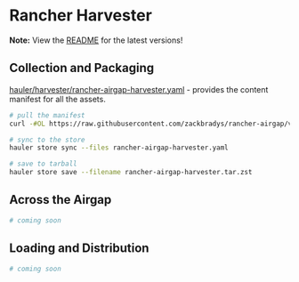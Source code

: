 # Rancher Harvester

**Note:** View the [README](https://github.com/zackbradys/rancher-airgap/blob/main/README.md) for the latest versions!

## Collection and Packaging

[hauler/harvester/rancher-airgap-harvester.yaml](https://github.com/zackbradys/rancher-airgap/blob/v2.0.2/hauler/harvester/rancher-airgap-harvester.yaml) - provides the content manifest for all the assets.

```bash
# pull the manifest
curl -#OL https://raw.githubusercontent.com/zackbradys/rancher-airgap/v2.0.2/hauler/harvester/rancher-airgap-harvester.yaml

# sync to the store
hauler store sync --files rancher-airgap-harvester.yaml

# save to tarball
hauler store save --filename rancher-airgap-harvester.tar.zst
```

## Across the Airgap

```bash
# coming soon
```

## Loading and Distribution

```bash
# coming soon
```